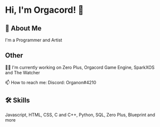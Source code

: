 
# Hi, I'm Orgacord! 👋


## 🚀 About Me
I'm a Programmer and Artist


## Other 
👩‍💻 I'm currently working on Zero Plus, Orgacord Game Engine, SparkXOS and The Watcher

📫 How to reach me: Discord: Organon#4210


## 🛠 Skills
Javascript, HTML, CSS, C and C++, Python, SQL, Zero Plus, Blueprint and more


<!---
Orgacord/Orgacord is a ✨ special ✨ repository because its `README.md` (this file) appears on your GitHub profile.
You can click the Preview link to take a look at your changes.
--->
